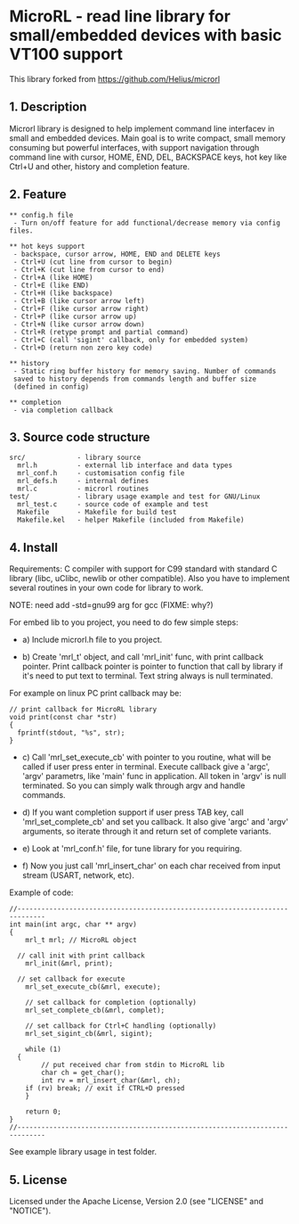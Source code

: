 MicroRL - read line library for small/embedded devices with basic VT100 support
===============================================================================
This library forked from https://github.com/Helius/microrl

## 1. Description

Microrl library is designed to help implement command line interfacev in small
and embedded devices. Main goal is to write compact, small memory consuming
but powerful interfaces, with support navigation through command line with
cursor, HOME, END, DEL, BACKSPACE keys, hot key like Ctrl+U and other,
history and completion feature.

## 2. Feature

	** config.h file
	 - Turn on/off feature for add functional/decrease memory via config files.

	** hot keys support
	 - backspace, cursor arrow, HOME, END and DELETE keys
	 - Ctrl+U (cut line from cursor to begin) 
	 - Ctrl+K (cut line from cursor to end) 
	 - Ctrl+A (like HOME) 
	 - Ctrl+E (like END)
	 - Ctrl+H (like backspace)
	 - Ctrl+B (like cursor arrow left) 
	 - Ctrl+F (like cursor arrow right)
	 - Ctrl+P (like cursor arrow up)
	 - Ctrl+N (like cursor arrow down)
	 - Ctrl+R (retype prompt and partial command)
	 - Ctrl+C (call 'sigint' callback, only for embedded system)
	 - Ctrl+D (return non zero key code)   

	** history
	 - Static ring buffer history for memory saving. Number of commands
     saved to history depends from commands length and buffer size
     (defined in config)

	** completion
	 - via completion callback

## 3. Source code structure

```
src/             - library source
  mrl.h          - external lib interface and data types
  mrl_conf.h     - customisation config file
  mrl_defs.h     - internal defines
  mrl.c          - microrl routines
test/            - library usage example and test for GNU/Linux
  mrl_test.c     - source code of example and test
  Makefile       - Makefile for build test
  Makefile.kel   - helper Makefile (included from Makefile)
```

## 4. Install

Requirements: C compiler with support for C99 standard with standard C library
(libc, uClibc, newlib or other compatible). Also you have to implement several
routines in your own code for library to work. 

NOTE: need add -std=gnu99 arg for gcc (FIXME: why?)

For embed lib to you project, you need to do few simple steps:

* a) Include microrl.h file to you project.

* b) Create 'mrl_t' object, and call 'mrl_init' func, with print
     callback pointer. Print callback pointer is pointer to function that
     call by library if it's need to put text to terminal. Text string
     always is null terminated.

For example on linux PC print callback may be:
```
// print callback for MicroRL library
void print(const char *str)
{
  fprintf(stdout, "%s", str);
}
```

* c) Call 'mrl_set_execute_cb' with pointer to you routine, what will be
     called if user press enter in terminal. Execute callback give a 'argc',
     'argv' parametrs, like 'main' func in application. All token in 'argv'
     is null terminated. So you can simply walk through argv and handle
     commands.

* d) If you want completion support if user press TAB key, call
     'mrl_set_complete_cb' and set you callback. It also give 'argc' and
     'argv' arguments, so iterate through it and return set of complete
     variants. 

* e) Look at 'mrl_conf.h' file, for tune library for you requiring.

* f) Now you just call 'mrl_insert_char' on each char received from
     input stream (USART, network, etc).

Example of code:
```
//-----------------------------------------------------------------------------
int main(int argc, char ** argv)
{
	mrl_t mrl; // MicroRL object
	
  // call init with print callback
	mrl_init(&mrl, print);

  // set callback for execute
	mrl_set_execute_cb(&mrl, execute);

	// set callback for completion (optionally)
	mrl_set_complete_cb(&mrl, complet);

	// set callback for Ctrl+C handling (optionally)
	mrl_set_sigint_cb(&mrl, sigint);
	
	while (1)
  {
		// put received char from stdin to MicroRL lib
		char ch = get_char();
		int rv = mrl_insert_char(&mrl, ch);
    if (rv) break; // exit if CTRL+D pressed
	}

	return 0;
}
//-----------------------------------------------------------------------------
```
See example library usage in test folder.

## 5. License

Licensed under the Apache License, Version 2.0 (see "LICENSE" and "NOTICE").

